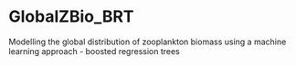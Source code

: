 # GlobalZBio_BRT
Modelling the global distribution of zooplankton biomass using a machine learning approach - boosted regression trees
